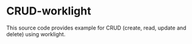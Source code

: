 CRUD-worklight
==============

This source code provides example for CRUD (create, read, update and delete) using worklight.
